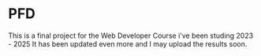 # PFD
This is a final project for the Web Developer Course i've been studing 2023 - 2025
It has been updated even more and I may upload the results soon.
